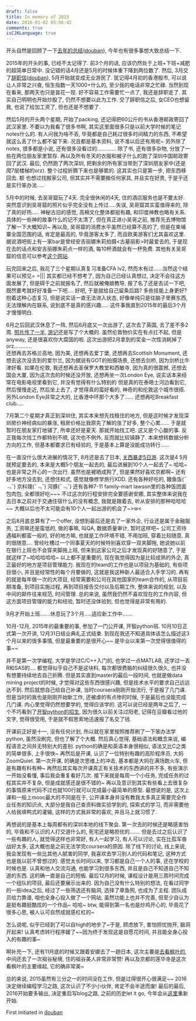 ```yaml
---
draft: false
title: In memory of 2015
date: 2016-01-02 05:56:42
comments: true
isCJKLanguage: true
---
```


开头自然是回顾了一下[去年的总结](../2014-12-31-2014-summary)([douban](http://www.douban.com/note/475347560/)), 今年也有很多事想大致总结一下.

2015年的开头的事, 已经不太记得了. 前3个月的话, 应该仍然处于上班+下班+减肥的超简单日常中. 没记错的话4月还是5月的时候体重下降到两位数了.
然后, 3月交了[辞职信](../2015-05-15-resignation)([douban](http://www.douban.com/note/499368163/)), 5月开始就变成无业游民了.
犹记得4月初的香港股市, 可以说让人非常之兴奋, 恒生指数一天1000+什么的, 至少我的电话非常之忙碌.
当然到现在看来, 那两天也只是昙花一现. 好不容易工作需要忙一点了, 我还是辞职走了.
其实自己明明也开始炒股了, 仍然不想要以此为工作.
交了辞职信之后, 女CEO也想留我, 也说了给加工资了, 但也还是不想要了.

然后5月的开头两个星期, 开始了packing, 还记得把60公斤的书从香港邮政寄回了武汉家里.
不要以为我看了很多书啊, 其实这里面很多只是以前大学时候的笔记notes什么的.
有人问我为啥不丢, 毕竟都是自己耗过很多时间精力的东西, 不希望就这么丢了什么都不留下来. 况且都是基本资料, 说不准以后还有用呢~
另外除了notes, 很多都是小说, 还有很多没看过的.............
除了书, 还有很多杂物, 分放了一些在两位朋友家里暂存.
再以及所有冬天的衣服和被子什么的跑了深圳中国邮政寄回了武汉.
最后, 仍然跑了两次深圳, 把剩余的所有家当带到了深圳朋友家中(还是爬7层楼梯的orz).
整个过程折腾下来也是够累的. 这其实也只是第一步, 把东西移回去.
额 也想过找搬家公司, 但其实并不需要搬任何家具, 并且实在好贵, 于是乎还是实行笨办法.....

5月中的时候, 去吴哥窟玩了4天. 完全很休闲的4天, 住的酒店服务也是不要太好.
突然意识到吴哥窟的照片似乎完全没有上传过.....失误, 吴哥窟其实蛮值得来的, 除了真的好热.....
神秘古旧的感觉, 高棉文化整体都挺有趣, 和印度神教也略有关系. 具体的一些神的故事什么的记不太清了, 但在真正进小吴哥之前, 推荐先去博物馆了解一下大概知识~
再以及, 吴哥窟的消费水平虽然已经算不高的了, 但是在柬埔寨全国范围的话, 肯定是最高的, 毕竟游客太多了, 而且欧美游客们尤其喜欢这里.
据说酒吧街上有一家bar是曾经安吉丽娜朱莉拍摄<古墓丽影>时最爱去的, 于是现在去的话点和安吉丽娜朱莉点一样的酒, 每10杯酒就会有一杯免费.
其他有关吴哥窟的信息可以参考[这个网站](http://www.mr-angkor.com/).

玩完回来之后, 我花了三个星期认真复习准备CFA lv2, 然而木有过......当然这个结果可以预见= =|||
其实都已经不想考了, 因为自己已经认真想过, 决定不会往这方面发展了, 但是碍于之前就报名了, 然后就被俺娘教导, 报了名了还是去试一下吧, 既然要考就好好准备一下吧....
好吧, 于是就给自己留条后路? 多些技能上身更好? 抱着这种心态复习, 但是说实话一直无法进入状态, 好像单纯只是往脑子里赛东西, 无法理解内在联系, 说到底不是真的感兴趣.....
这件事我直到2015年的最后3个月才慢慢明白.

6月之后回武汉休息了一阵, 然后6月底又一次出游了, 这次去了英国, 去了差不多2周.
[照片传了一半](http://www.douban.com/photos/album/1613027774/), [游记](http://www.douban.com/note/506533891/)还是写了个大概的.
虽然伦敦物价实在有点扛不起, 但是anyway, 还是很喜欢你大腐国的啦.
这次出游把2月拿到的奖金一次性消耗掉了orz............\
还想再去苏格兰高地, 因为美, 还想再去爱丁堡, 还想再去Scottish Monument, 还想去这次没去到的爱尔兰, 因为据说有GOT的拍摄场景, 还想去剑桥, 因为剑桥比牛津好看.
如果在伦敦, 我还想再去圣保罗大教堂和西敏寺, 因为真的很震撼, 还想去国会大厦, 因为这次去的时候还没开放,
还想再坐一次London Eye, 说实话本来经常在电影电视里看到它, 并没有觉得有什么特别的
但是真的在泰晤士河边看到它, 然后慢慢走近, 然后坐上去了, 才觉得真的蛮好看的, 神奇的和伦敦这个城市很搭. 另外London Eye非常之大的, 比香港中环那个大多了......
还想再吃Breakfast club.....

7月第二个星期才真正到深圳住, 其实本来想先找租住的地方, 但是这时候才发现深圳房价神经病似的暴涨, 租房价格比我原先了解的涨了好多, 整个心累......
于是就暂时在朋友家打地铺了, 所幸还好是夏天.
那就开始找工吧. 这又是个心酸的事.
反正我每次找工作都特别不顺, 这次也不例外, 反而就比较镇静了. 本来想转数据分析方向的工作,
但基本都要求已有经验的, 于是基本上算是没能成功转行......

在一直没什么很大进展的情况下, 8月还是去了日本, [关西暴走5日游](http://www.douban.com/note/513533477/).
这次是4 5月就预定要去的, 本来是大概5个朋友一起去的, 最后进展到10个人一起去了~
哈哈~也是非常之开心的一次出行.
虽然也是被晒成狗了, 但是果然好喜欢京都啊~
还有好多地方没去到, 还想住和式, 感觉就像修学旅行XDD.
还有各种好吃的, 鳗鱼饭(¯﹃¯) 京料理(¯﹃¯) 河豚(¯﹃¯) 还有各种7-11 family-mart lawson里的各种饭团面包肉包, 全都很好吃~~~
不过这次的行程安排完全要感谢安娜, 其实整体来说我在去日本之前对于交通住宿什么的没有概念, 我就是跟着去, 听从安排的那种哈哈哈~~
大概以后也不太可能会有10个人一起出游的机会了~>w<

之后8月底总算有了一个offer, 没想到最后还是去了一家外企, 行业还是属于金融服务, 工资嘛还是蛮低的, 做的事嘛, 叫QA, 数据质量审计, 暂时这样吧~
公司工资待遇福利都蛮一般的, 好的地方嘛, 也就是工作环境不错, 不用加班, 穿着比较随意, 真的很随意....
曾经吐槽过一个同事夏天的时候特别喜欢穿一双夹脚拖, 她说她以前在银行上班也不会穿夹脚拖上班, 但来到这家公司之后才发现真的好随意了, 于是就这样了~哈哈哈哈哈~
以上都不是重要的, 现在我觉得因为是比较成熟的外企, 真正最好的地方是项目管理能力.
我现在的team的工作也是以项目为基础的, 有些项目很小, 并且是经常性的每个月要做的, 这就是我这种新人最适合入手学习的.
再有的就是每年做一次的大项目, 经常需要和公司在其他国家的team合作的, 从项目前期准备, 到项目实施过程, 再到项目报告交付以及后期工作, 整体来说的规划, 以及中间的邮件往来规范, 时间管理.
总的来说, 虽然我仍然不喜欢现在的工作内容, 但这方面项目管理的能力和经验, 暂时还没体验到, 但也觉得是非常有用的.

9月才开始上班.......休息玩了3个月.....适应新工作中.......

10月-12月, 2015年的最重要的事, 参加了一门公开课, 开智python班.
10月10日正式第一次开讲, 12月31日结业典礼正式结束.
到现在我还不知道具体该怎么描述这3个月以来的很多事情, 但是最重要的是很开心~~ 是毕业以来第一次觉得很值得的事~~

并不是第一次学编程, 大学是学过C/C++入门的, 也学过一点MATLAB, 还学过一丢R和SAS的....
都觉得似乎自己不是这块料, 每次都很费脑的纠结很久很久, 也并没有想要持续地去自己折腾.
但是其实直到master的最后一段时间, 也就是做data mining project的时候, 才觉得对这些东西很感兴趣, 但是技术水平的要求自己远远达不到.
然后就想自己给自己补课, 当时coursera刚刚开始流行, 于是报了几门课.
但是当时的我也是刚刚开始新工作, 还被虐的有点惨的时候, 于是最后也没能完成几门课.
内心里觉得仍然想要学的, 觉得应该学的.
这可以说已经是两年之后了, 一个不巧看到了[开智python的招生](http://www.douban.com/url/2154089/), 因为很久以前关注过阳老, 记得在豆瓣看过他的文字, 觉得很受用, 于是就不假思索地迅速报了名交了钱.

开课前正好是十一, 没有任何计划, 所以就在家里按照推荐刷了一下笨办法学python, 虽然没刷完, 但也了解了个大概.
然后真心觉得, 基础语法和概念来说, 编程语言之间并无特别大的差别. python的确是和英语本身很相似, 语法又比C之类的简单很多, 上手很快~
再然后是开课, 认识了一位特别有趣的高阶程序员, 大妈ZoomQuiet. 第一次开课, 的确是次思维上的冲击, 基本都是大妈在满场跑火车, 但是有趣有料有种~
再然后其实每次开课真正有关技术的东西讲的并不多, 有些演示一开始没看懂, 事后我会重复看好几次.
接下来就是每周一个小任务, 完成任务的过程其实并不复杂, 但是成就感还是很不错的~
再以及意识到其实有些看上去很复杂的事情原来代码不过也就100行就可以完成最小最简单的原型.
最想说的是, 这次上课和一般上mooc最大的不同是在于, 公开课本身并没有教我太多真正需要完全作业任务的知识点, 大部分是我自己查资料做实验学到的, 探索式的学习, 而非需要他人给我填鸭式的灌输, 这样的方式我非常的喜欢, 并且马上就习惯了.

再想说的是基本上每周都有的深圳本地的线下聚会.  第一次去的时候还是略感害怕的, 毕竟和不认识的人打交道什么的, 死宅还是略担忧的.......
但是去过之后认识了一些有趣的人, 就觉得这样也非常好, 有人一起学习, 有人可以讨论, 实在比孤军奋战好太多, 这大概也是之前无法学完coursera的原因.
除了线下的讨论, 线上来说, 我会发现有一些比其他人腻害的同学, 我喜欢去学习别人的代码和笔记, 这种方式也是我以前不曾想过的.
感觉太长时间以来, 学习都是自己一个人的事, 还在学校的时候也是.
认真和他人交流沟通, 也能学习到很多东西, 并且是自己不知道自己不知道的东西. 这的确一直是自己的短板.
最后12月的时候, 课程设计是用三周时间完成一个组队的项目, 最后还要展示出来的.
因为自己没有什么特别的想法, 在看过同学的一些idea之后, 经过了一些筛选还有脑洞, 选择了章鱼狗, 也成为了主程.
团队成员给力靠谱, 咱也全身心投入做了一个网站, 虽然功能上也并不完善, 但至少自认为是挺有趣挺酷炫的一个作品~
哈哈~ btw, 能得到第一名也是炒鸡开心的, 毕竟花了很多心思, 被人认可自然成就感杠杠的~

怎么说呢, 似乎已经到了可以自high的地步了~于是, 顾虑放下, 害怕担忧抛开, 脑洞开起来!
认真考虑转行程序媛了~~因为终于发现这是自愿花时间, 并且能全身心投入的有趣的事~

啊补充一下, 还有11月底的时候又跟着安娜去了一趟日本, 这次主要是[去看枫叶的](http://www.douban.com/note/531605420/), 中间还去了一次祖谷秘境, 住的祖谷美人非常非常赞!
再以及京都的莲华寺是这次看枫叶的主要缘起, 它的确非常美~

总的来说, 2015虽然有三分之一的时间没在工作, 但是过得很开心很满足~~
2016决定继续编程学习之路, 这次认识了不少小伙伴, 肯定不会半途而废!
最后的最后, 2016开始要多输出, 决定重启写blog之路, 之前的历史let it go, 今年会从[这里](http://bambooom.github.io/)重新开始.

First initiated in [douban](http://www.douban.com/note/532445213/)
